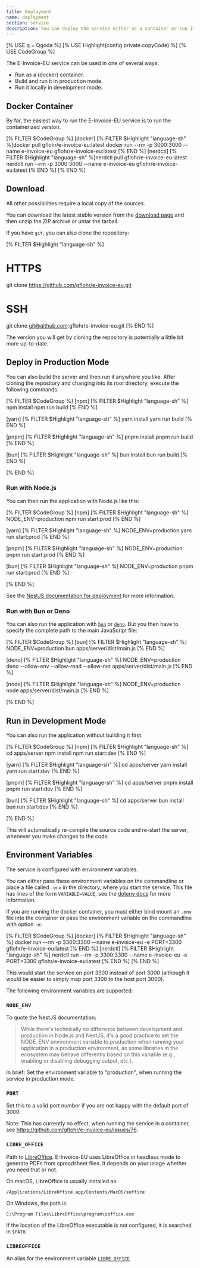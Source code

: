 ```yaml
---
title: Deployment
name: deployment
section: service
description: You can deploy the service either as a container or run it locally in production or development mode.
---
```


<!--qgoda-no-xgettext-->

[% USE q = Qgoda %]
[% USE Highlight(config.private.copyCode) %]
[% USE CodeGroup %]

<!--/qgoda-no-xgettext-->

The E-Invoice-EU service can be used in one of several ways:

- Run as a (docker) container.
- Build and run it in production mode.
- Run it locally in development mode.

<qgoda-toc/>

## Docker Container

By far, the easiest way to run the E-Invoice-EU service is to run the
containerized version.

<!--qgoda-no-xgettext-->

[% FILTER $CodeGroup %]
[docker]
[% FILTER $Highlight "language-sh" %]docker pull gflohr/e-invoice-eu:latest
docker run --rm -p 3000:3000 --name e-invoice-eu gflohr/e-invoice-eu:latest
[% END %]
[nerdctl]
[% FILTER $Highlight "language-sh" %]nerdctl pull gflohr/e-invoice-eu:latest
nerdctl run --rm -p 3000:3000 --name e-invoice-eu gflohr/e-invoice-eu:latest
[% END %]
[% END %]

<!--/qgoda-no-xgettext-->

## Download

All other possibilities require a local copy of the sources.

You can download the latest stable version from the [download
page](https://github.com/gflohr/e-invoice-eu/releases) and then unzip the
ZIP archive or untar the tarball.

If you have `git`, you can also clone the repository:

<!--qgoda-no-xgettext-->

[% FILTER $Highlight "language-sh" %]

# HTTPS

git clone https://github.com/gflohr/e-invoice-eu.git

# SSH

git clone git@github.com:gflohr/e-invoice-eu.git
[% END %]

<!--/qgoda-no-xgettext-->

The version you will get by cloning the repository is potentially a little bit
more up-to-date.

## Deploy in Production Mode

You can also build the server and then run it anywhere you like. After
cloning the repository and changing into its root directory, execute the
following commands:

<!--qgoda-no-xgettext-->

[% FILTER $CodeGroup %]
[npm]
[% FILTER $Highlight "language-sh" %]
npm install
npm run build
[% END %]

[yarn]
[% FILTER $Highlight "language-sh" %]
yarn install
yarn run build
[% END %]

[pnpm]
[% FILTER $Highlight "language-sh" %]
pnpm install
pnpm run build
[% END %]

[bun]
[% FILTER $Highlight "language-sh" %]
bun install
bun run build
[% END %]

[% END %]

<!--/qgoda-no-xgettext-->

### Run with Node.js

You can then run the application with Node.js like this:

<!--qgoda-no-xgettext-->

[% FILTER $CodeGroup %]
[npm]
[% FILTER $Highlight "language-sh" %]
NODE_ENV=production npm run start:prod
[% END %]

[yarn]
[% FILTER $Highlight "language-sh" %]
NODE_ENV=production yarn run start:prod
[% END %]

[pnpm]
[% FILTER $Highlight "language-sh" %]
NODE_ENV=production pnpm run start:prod
[% END %]

[bun]
[% FILTER $Highlight "language-sh" %]
NODE_ENV=production pnpm run start:prod
[% END %]

[% END %]

<!--/qgoda-no-xgettext-->

See the [NestJS documentation for deployment](https://docs.nestjs.com/deployment)
for more information.

### Run with Bun or Deno

You can also run the application with [`bun`](https://bun.sh/) or
[`deno`](https://deno.com/). But you then have to specify the
complete path to the main JavaScript file:

<!--qgoda-no-xgettext-->

[% FILTER $CodeGroup %]
[bun]
[% FILTER $Highlight "language-sh" %]
NODE_ENV=production bun apps/server/dist/main.js
[% END %]

[deno]
[% FILTER $Highlight "language-sh" %]
NODE_ENV=production deno --allow-env --allow-read --allow-net apps/server/dist/main.js
[% END %]

[node]
[% FILTER $Highlight "language-sh" %]
NODE_ENV=production node apps/server/dist/main.js
[% END %]

[% END %]

<!--/qgoda-no-xgettext-->

## Run in Development Mode

You can also run the application without building it first.

<!--qgoda-no-xgettext-->

[% FILTER $CodeGroup %]
[npm]
[% FILTER $Highlight "language-sh" %]
cd apps/server
npm install
npm run start:dev
[% END %]

[yarn]
[% FILTER $Highlight "language-sh" %]
cd apps/server
yarn install
yarn run start:dev
[% END %]

[pnpm]
[% FILTER $Highlight "language-sh" %]
cd apps/server
pnpm install
pnpm run start:dev
[% END %]

[bun]
[% FILTER $Highlight "language-sh" %]
cd apps/server
bun install
bun run start:dev
[% END %]

[% END %]

<!--/qgoda-no-xgettext-->

This will automatically re-compile the source code and re-start the server,
whenever you make changes to the code.

## Environment Variables

The service is configured with environment variables.

You can either pass these environment variables on the commandline or place
a file called `.env` in the directory, where you start the service. This
file has lines of the form `VARIABLE=VALUE`, see the [dotenv
docs](https://www.npmjs.com/package/dotenv#%EF%B8%8F-usage) for more
information.

If you are running the docker container, you must either bind mount an
`.env` file into the container or pass the environment variable on the
commandline with option `-e`:

<!--qgoda-no-xgettext-->

[% FILTER $CodeGroup %]
[docker]
[% FILTER $Highlight "language-sh" %]
docker run --rm -p 3300:3300 --name e-invoice-eu -e PORT=3300 gflohr/e-invoice-eu:latest
[% END %]
[nerdctl]
[% FILTER $Highlight "language-sh" %]
nerdctl run --rm -p 3300:3300 --name e-invoice-eu -e PORT=3300 gflohr/e-invoice-eu:latest
[% END %]
[% END %]

<!--/qgoda-no-xgettext-->

This would start the service on port 3300 instead of port 3000 (although it
would be easier to simply map port 3300 to the host port 3000).

The following environment variables are supported:

<!--qgoda-no-xgettext-->

### `NODE_ENV`

<!--/qgoda-no-xgettext-->

To quote the NestJS documentation:

> While there's technically no difference between development and production in Node.js and NestJS, it's a good practice to set the NODE_ENV environment variable to production when running your application in a production environment, as some libraries in the ecosystem may behave differently based on this variable (e.g., enabling or disabling debugging output, etc.).

In brief: Set the environment variable to "production", when running the
service in production mode.

<!--qgoda-no-xgettext-->

### `PORT`

<!--/qgoda-no-xgettext-->

Set this to a valid port number if you are not happy with the default port of 3000.

Note: This has currently no effect, when running the service in a container,
see https://github.com/gflohr/e-invoice-eu/issues/76.

<!--qgoda-no-xgettext-->

### `LIBRE_OFFICE`

<!--/qgoda-no-xgettext-->

Path to [LibreOffice](https://www.libreoffice.org/). E-Invoice-EU uses
LibreOffice in headless mode to generate PDFs from spreadsheet files. It
depends on your usage whether you need that or not.

On macOS, LibreOffice is usually installed as:

<!--qgoda-no-xgettext-->

```
/Applications/LibreOffice.app/Contents/MacOS/soffice
```

<!--/qgoda-no-xgettext-->

On Windows, the path is:

<!--qgoda-no-xgettext-->

```
C:\Program Files\LibreOffice\program\soffice.exe
```

<!--/qgoda-no-xgettext-->

If the location of the LibreOffice executable is not configured, it is searched
in `$PATH`.

<!--qgoda-no-xgettext-->

### `LIBREOFFICE`

<!--/qgoda-no-xgettext-->

An alias for the environment variable [`LIBRE_OFFICE`](#libre_office-code).
